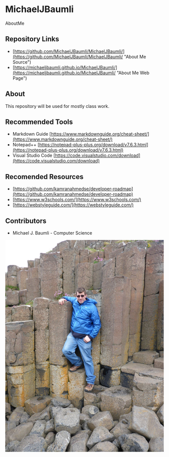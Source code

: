 # MichaelJBaumli
AboutMe

## Repository Links
- [https://github.com/MichaelJBaumli/MichaelJBaumli/](https://github.com/MichaelJBaumli/MichaelJBaumli/ "About Me Source") 
- [https://michaeljbaumli.github.io/MichaelJBaumli/](https://michaeljbaumli.github.io/MichaelJBaumli/ "About Me Web Page") 
## About

This repository will be used for mostly class work. 

## Recommended Tools

* Markdown Guide [https://www.markdownguide.org/cheat-sheet/](https://www.markdownguide.org/cheat-sheet/)
* Notepad++ [https://notepad-plus-plus.org/download/v7.6.3.html](https://notepad-plus-plus.org/download/v7.6.3.html)
* Visual Studio Code [https://code.visualstudio.com/download](https://code.visualstudio.com/download)

## Recomended Resources

* [https://github.com/kamranahmedse/developer-roadmap](https://github.com/kamranahmedse/developer-roadmap)
* [https://www.w3schools.com/](https://www.w3schools.com/)
* [https://webstyleguide.com/](https://webstyleguide.com/)

## Contributors

* Michael J. Baumli - Computer Science 

![image of myself in ireland](https://github.com/MichaelJBaumli/MichaelJBaumli/blob/master/GiantSteps-Ireland.jpg) 
